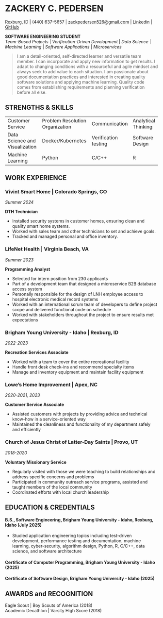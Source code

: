 # **ZACKERY C. PEDERSEN**

Rexburg, ID | (440) 637-5657  | zackpedersen526@gmail.com | [Linkedin](https://www.linkedin.com/in/zack-pedersen-590784211/) | [GitHub](https://github.com/Muthrow) 

**SOFTWARE ENGINEERING STUDENT**  
*Team-Based Projects* | *Verification-Driven Development* | *Data Science* | *Machine Learning* | *Software Applications* | *Microservices*

>I am a detail-oriented, self-directed learner and versatile team member. I can incorporate and apply new information to get results. I adapt to changing conditions with a resourceful and agile mindset and always seek to add value to each situation. I am passionate about good documentation practices and interested in creating quality software solutions and applying machine learning. Quality code comes from establishing requirements and planning verification before all else.

## **STRENGTHS & SKILLS**
| | | | |
|------|------|------|---|
| Customer Service | Problem Resolution Organization | Communication | Analytical Thinking | 
|Data Science and Visualization | Docker/Kubernetes | Verification testing | Software Design |
| Machine Learning | Python | C/C++ | R |



## **WORK EXPERIENCE**

### Vivint Smart Home | Colorado Springs, CO
*Summer 2024*

**DTH Technician** 

* Installed security systems in customer homes, ensuring clean and quality smart home systems.  
* Worked with sales team and other technicians to set and achieve goals.   
* Tracked and managed personal and office inventory.

### LifeNet Health | Virginia Beach, VA
*Summer 2023*

**Programming Analyst**

* Selected for intern position from 230 applicants  
* Part of a development team that designed a microservice B2B database access system  
* Personally responsible for the design of LNH employee access to hospital electronic medical record systems  
* Worked with an international scrum team of developers to define project scope and delivered functional code on schedule  
* Worked with stakeholders throughout the project to ensure results met expectations

### Brigham Young University \- Idaho | Rexburg, ID   	
*2022-2023*

**Recreation Services Associate** 

* Worked with a team to cover the entire recreational facility  
* Handle front desk check-ins and recommend specialty items  
* Manage and inventory equipment and maintain facility equipment

### Lowe’s Home Improvement | Apex, NC   	
*2020-2021, 2023*

**Customer Service Associate** 

* Assisted customers with projects by providing advice and technical know-how in a service-oriented way  
* Maintained the cleanliness and functionality of my department safely and efficiently

### Church of Jesus Christ of Latter-Day Saints | Provo, UT  	
*2018-2020*

**Voluntary Missionary Service** 

* Regularly visited with those we were teaching to build relationships and address specific concerns and problems  
* Participated in community outreach service programs, assisted and taught members of the local community  
* Coordinated efforts with local church leadership

## **EDUCATION & CREDENTIALS**

#### B.S., Software Engineering, Brigham Young University \- Idaho, Rexburg, Idaho 	(July 2025\)

* Studied application engineering topics including test-driven development, performance testing and documentation,  machine learning, cyber-security, algorithm design, Python, R, C/C++, data science, and software architecture

#### Certificate of Computer Programming,  Brigham Young University \- Idaho 	(2025)  
#### Certificate of Software Design, Brigham Young University \- Idaho 	(2025)

## **AWARDS and RECOGNITION**

Eagle Scout | Boy Scouts of America (2018)  
Academic Decathlon | Varsity High Score (2018)